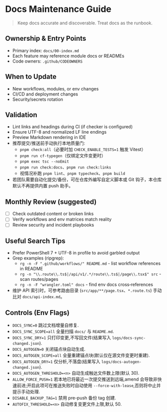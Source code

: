 # Docs Maintenance Guide

> Keep docs accurate and discoverable. Treat docs as the runbook.

## Ownership & Entry Points
- Primary index: `docs/00-index.md`
- Each feature may reference module docs or READMEs
- Code owners: `.github/CODEOWNERS`

## When to Update
- New workflows, modules, or env changes
- CI/CD and deployment changes
- Security/secrets rotation

## Validation
- Lint links and headings during CI (if checker is configured)
- Ensure UTF-8 and normalized LF line endings
- Preview Markdown rendering in IDE
- 推荐提交/推送前手动执行本地质量门:
  - `pnpm check:all`（必要时加 `CHECK_ENABLE_TESTS=1` 触发 Vitest）
  - `pnpm run cf-typegen`（仅绑定文件变更时）
  - `pnpm exec tsc --noEmit`
  - `pnpm run check:docs`、`pnpm run check:links`
  - 视情况补跑 `pnpm lint`、`pnpm typecheck`、`pnpm build`
- 若团队需要自动化提交/备份，可在仓库外编写自定义脚本或 Git 钩子，本仓库默认不再提供内置 push 助手。

## Monthly Review (suggested)
- [ ] Check outdated content or broken links
- [ ] Verify workflows and env matrices match reality
- [ ] Review security and incident playbooks

## Useful Search Tips
- Prefer PowerShell 7 + UTF-8 in profile to avoid garbled output
- Grep examples (ripgrep):
  - `rg -n -F ".github/workflows/" README.md` - list workflow references in README
  - `rg -n "\\.route\\.ts$|/api/v1/.*/route\\.ts$|/page\\.tsx$" src` - scan routes/pages
  - `rg -n -F "wrangler.toml" docs` - find env docs cross‑references
- 维护 API 索引时，可参考路由目录 (`src/app/**/page.tsx`、`*.route.ts`) 手动比对 `docs/api-index.md`。

## Controls (Env Flags)
- `DOCS_SYNC=0` 跳过文档增量自修复.
- `DOCS_SYNC_SCOPE=all` 全量扫描 `docs/` 与 `README.md`.
- `DOCS_SYNC_DRY=1` 只打印变更,不写回文件(结果写入 `logs/docs-sync-changed.json`).
- `DOCS_AUTOGEN=0` 关闭锚点块自动生成.
- `DOCS_AUTOGEN_SCOPE=all` 全量重建锚点块(默认仅在源文件变更时重建).
- `DOCS_AUTOGEN_DRY=1` 仅分析,不落盘(结果写入 `logs/docs-autogen-changed.json`).
- `DOCS_AUTOGEN_THRESHOLD=<n>` 自动生成触达文件数上限(默认 30).
 - `ALLOW_FORCE_PUSH=1` 若本地已将最近一次提交推送到远端,amend 会导致非快速前进;开启此项可在推送失败时自动使用 `--force-with-lease`,否则将中止并提示手动处理.
- `DISABLE_BACKUP_TAG=1` 禁用 pre-push 备份 tag 创建.
- `AUTOFIX_THRESHOLD=<n>` 自动修复变更文件上限,默认 50.
